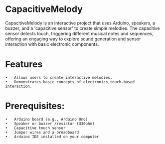 

# CapacitiveMelody

CapacitiveMelody is an interactive project that uses Arduino, speakers, a buzzer, and a 'capacitive sensor' to create simple melodies. 
The capacitive sensor detects touch, triggering different musical notes and sequences, offering an engaging way to explore sound generation and sensor interaction with basic electronic components.

# Features

	•	Allows users to create interactive melodies.
	•	Demonstrates basic concepts of electronics,touch-based interaction.



# Prerequisites:
	•	Arduino board (e.g., Arduino Uno)
	•	Speaker or buzzer /resistor (330ohm)
	•	Capacitive touch sensor
	•	Jumper wires and a breadboard
	•	Arduino IDE installed on your computer


 



